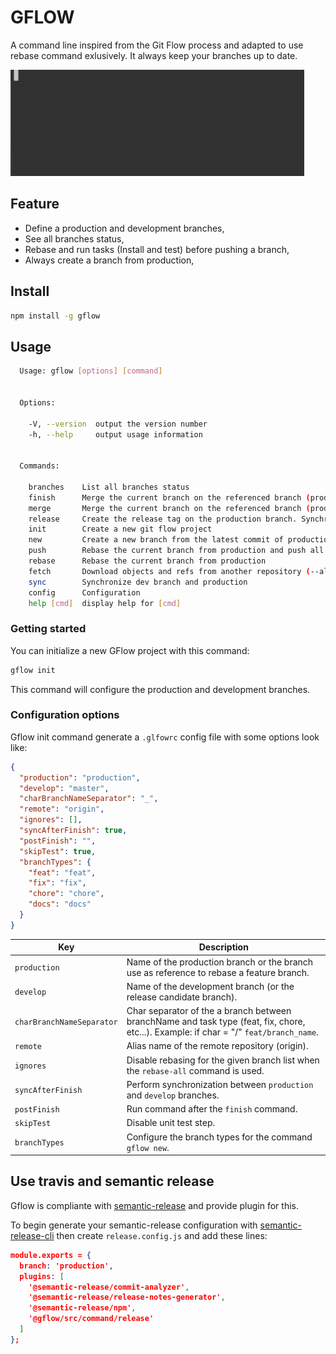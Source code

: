 # GFLOW

A command line inspired from the Git Flow process and adapted to use rebase command exlusively.
It always keep your branches up to date.

![example](example.gif)

## Feature

- Define a production and development branches,
- See all branches status,
- Rebase and run tasks (Install and test) before pushing a branch,
- Always create a branch from production,


## Install

```bash
npm install -g gflow
```

## Usage 

```bash
  Usage: gflow [options] [command]


  Options:

    -V, --version  output the version number
    -h, --help     output usage information


  Commands:

    branches    List all branches status
    finish      Merge the current branch on the referenced branch (production or ancestor) and delete it
    merge       Merge the current branch on the referenced branch (production or ancestor) without deleting branch
    release     Create the release tag on the production branch. Synchronize the dev branch and production branch (for CI like travis)
    init        Create a new git flow project
    new         Create a new branch from the latest commit of production branch
    push        Rebase the current branch from production and push all commit (run test before)
    rebase      Rebase the current branch from production
    fetch       Download objects and refs from another repository (--all and --prune)
    sync        Synchronize dev branch and production
    config      Configuration
    help [cmd]  display help for [cmd]
```

### Getting started

You can initialize a new GFlow project with this command:

```bash
gflow init
```

This command will configure the production and development branches.


### Configuration options

Gflow init command generate a `.glfowrc` config file with some options look like:

```json
{
  "production": "production",
  "develop": "master",
  "charBranchNameSeparator": "_",
  "remote": "origin",
  "ignores": [],
  "syncAfterFinish": true,
  "postFinish": "",
  "skipTest": true,
  "branchTypes": {
    "feat": "feat",
    "fix": "fix",
    "chore": "chore",
    "docs": "docs"
  }
}
```

Key | Description
---|---
`production` | Name of the production branch or the branch use as reference to rebase a feature branch.
`develop` | Name of the development branch (or the release candidate branch).
`charBranchNameSeparator` | Char separator of the a branch between branchName and task type (feat, fix, chore, etc...). Example: if char = "/" `feat/branch_name`.
`remote` | Alias name of the remote repository (origin).
`ignores` | Disable rebasing for the given branch list when the `rebase-all` command is used.
`syncAfterFinish` | Perform synchronization between `production` and `develop` branches.
`postFinish` | Run command after the `finish` command.
`skipTest` | Disable unit test step.
`branchTypes` | Configure the branch types for the command `gflow new`.


## Use travis and semantic release

Gflow is compliante with [semantic-release](https://github.com/semantic-release/semantic-release) and provide
plugin for this.


To begin generate your semantic-release configuration with [semantic-release-cli](https://www.npmjs.com/package/semantic-release-cli)
then create `release.config.js` and add these lines:

```json
module.exports = {
  branch: 'production',
  plugins: [
    '@semantic-release/commit-analyzer',
    '@semantic-release/release-notes-generator',
    '@semantic-release/npm',
    '@gflow/src/command/release'
  ]
};
```

